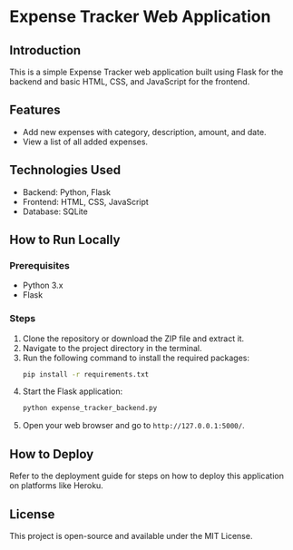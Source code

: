 # Expense Tracker Web Application

## Introduction
This is a simple Expense Tracker web application built using Flask for the backend and basic HTML, CSS, and JavaScript for the frontend.

## Features
- Add new expenses with category, description, amount, and date.
- View a list of all added expenses.

## Technologies Used
- Backend: Python, Flask
- Frontend: HTML, CSS, JavaScript
- Database: SQLite

## How to Run Locally

### Prerequisites
- Python 3.x
- Flask

### Steps
1. Clone the repository or download the ZIP file and extract it.
2. Navigate to the project directory in the terminal.
3. Run the following command to install the required packages:
    ```bash
    pip install -r requirements.txt
    ```
4. Start the Flask application:
    ```bash
    python expense_tracker_backend.py
    ```
5. Open your web browser and go to `http://127.0.0.1:5000/`.

## How to Deploy
Refer to the deployment guide for steps on how to deploy this application on platforms like Heroku.

## License
This project is open-source and available under the MIT License.


